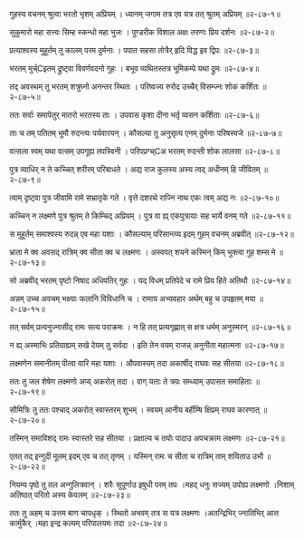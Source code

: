 गुहस्य वचनम् श्रुत्वा भरतो भृशम् अप्रियम् ।
ध्यानम् जगाम तत्र एव यत्र तत् श्रुतम् अप्रियम् ॥२-८७-१॥

सुकुमारो महा सत्त्वः सिम्ह स्कन्धो महा भुजः ।
पुण्डरीक विशाल अक्षः तरुणः प्रिय दर्शनः ॥२-८७-२॥

प्रत्याश्वस्य मुहूर्तम् तु कालम् परम दुर्मनाः ।
पपात सहसा तोत्रैर् हृदि विद्ध इव द्विपः ॥२-८७-३॥

भरतम् मुर्च्Cइतम् द्रुष्ट्वा विवर्णवदनो गुहः ।
बभूव व्यथितस्तत्र भूमिकम्पे यथा द्रुमः ॥२-८७-४॥

तद् अवस्थम् तु भरतम् शत्रुघ्नो अनन्तर स्थितः ।
परिष्वज्य रुरोद उच्चैर् विसम्ज्नः शोक कर्शितः ॥२-८७-५॥

ततः सर्वाः समापेतुर् मातरो भरतस्य ताः ।
उपवास कृशा दीना भर्तृ व्यसन कर्शिताः ॥२-८७-६॥

ताः च तम् पतितम् भूमौ रुदन्त्यः पर्यवारयन् ।
कौसल्या तु अनुसृत्य एनम् दुर्मनाः परिषस्वजे ॥२-८७-७॥

वत्सला स्वम् यथा वत्सम् उपगूह्य तपस्विनी ।
परिपप्रग्च्Cअ भरतम् रुदन्ती शोक लालसा ॥२-८७-८॥

पुत्र व्याधिर् न ते कच्चित् शरीरम् परिबाधते ।
अद्य राज कुलस्य अस्य त्वद् अधीनम् हि जीवितम् ॥२-८७-९॥

त्वाम् दृष्ट्वा पुत्र जीवामि रामे सभ्रातृके गते ।
वृत्ते दशरथे राज्नि नाथ एकः त्वम् अद्य नः ॥२-८७-१०॥

कच्चिन् न लक्ष्मणे पुत्र श्रुतम् ते किम्चिद् अप्रियम् ।
पुत्र वा ह्य् एकपुत्रायाः सह भार्ये वनम् गते ॥२-८७-११॥

स मुहूर्तम् समाश्वस्य रुदन्न् एव महा यशाः ।
कौसल्याम् परिसान्त्व्य इदम् गुहम् वचनम् अब्रवीत् ॥२-८७-१२॥

भ्राता मे क्व अवसद् रात्रिम् क्व सीता क्व च लक्ष्मणः ।
अस्वपत् शयने कस्मिन् किम् भुक्त्वा गुह शम्स मे ॥२-८७-१३॥

सो अब्रवीद् भरतम् पृष्टो निषाद अधिपतिर् गुहः ।
यद् विधम् प्रतिपेदे च रामे प्रिय हिते अतिथौ ॥२-८७-१४॥

अन्नम् उच्च अवचम् भक्ष्याः फलानि विविधानि च ।
रामाय अभ्यवहार अर्थम् बहु च उपहृतम् मया ॥२-८७-१५॥

तत् सर्वम् प्रत्यनुज्नासीद् रामः सत्य पराक्रमः ।
न हि तत् प्रत्यगृह्णात् स क्षत्र धर्मम् अनुस्मरन् ॥२-८७-१६॥

न ह्य् अस्माभिः प्रतिग्राह्यम् सखे देयम् तु सर्वदा ।
इति तेन वयम् राजन्न् अनुनीता महात्मना ॥२-८७-१७॥

लक्ष्मणेन समानीतम् पीत्वा वारि महा यशाः ।
औपवास्यम् तदा अकार्षीद् राघवः सह सीतया ॥२-८७-१८॥

ततः तु जल शेषेण लक्ष्मणो अप्य् अकरोत् तदा ।
वाग् यताः ते त्रयः सम्ध्याम् उपासत समाहिताः ॥२-८७-१९॥

सौमित्रिः तु ततः पश्चाद् अकरोत् स्वास्तरम् शुभम् ।
स्वयम् आनीय बर्हीम्षि क्षिप्रम् राघव कारणात् ॥२-८७-२०॥

तस्मिन् समाविशद् रामः स्वास्तरे सह सीतया ।
प्रक्षाल्य च तयोः पादाउ अपचक्राम लक्ष्मणः ॥२-८७-२१॥

एतत् तद् इन्गुदी मूलम् इदम् एव च तत् तृणम् ।
यस्मिन् रामः च सीता च रात्रिम् ताम् शयिताउ उभौ ॥२-८७-२२॥

नियम्य पृष्ठे तु तल अन्गुलित्रवान् ।
शरैः सुपूर्णाउ इषुधी परम् तपः ।महद् धनुः सज्यम् उपोह्य लक्ष्मणो ।निशाम् अतिष्ठत् परितो अस्य केवलम् ॥२-८७-२३॥

ततः तु अहम् च उत्तम बाण चापधृक् ।
स्थितो अभवम् तत्र स यत्र लक्ष्मणः ।अतन्द्रिभिर् ज्नातिभिर् आत्त कार्मुकैर् ।महा इन्द्र कल्पम् परिपालयमः तदा ॥२-८७-२४॥

